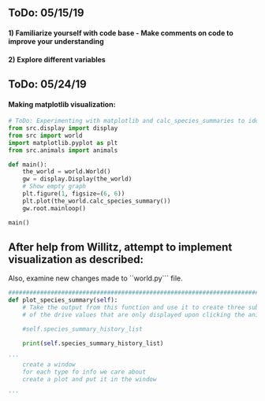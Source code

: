 ## ToDo: 05/15/19

#### 1) Familiarize yourself with code base - Make comments on code to improve your understanding
#### 2) Explore different variables

## ToDo: 05/24/19
#### Making matplotlib visualization:

```python
# ToDo: Experimenting with matplotlib and calc_species_summaries to identify appropriate logic for matlotlib visualization
from src.display import display
from src import world
import matplotlib.pyplot as plt
from src.animals import animals

def main():
    the_world = world.World()
    gw = display.Display(the_world)
    # Show empty graph
    plt.figure(1, figsize=(6, 6))
    plt.plot(the_world.calc_species_summary())
    gw.root.mainloop()

main()
```

## After help from Willitz, attempt to implement visualization as described:
Also, examine new changes made to ``world.py``` file.

```python
############################################################################################################
def plot_species_summary(self):
    # Take the output from this function and use it to create three subplots for each animal's drive values
    # of the drive values that are only displayed upon clicking the animal's image on the main GUI display

    #self.species_summary_history_list

    print(self.species_summary_history_list)

'''
    create a window
    for each type fo info we care about
    create a plot and put it in the window

'''

```
